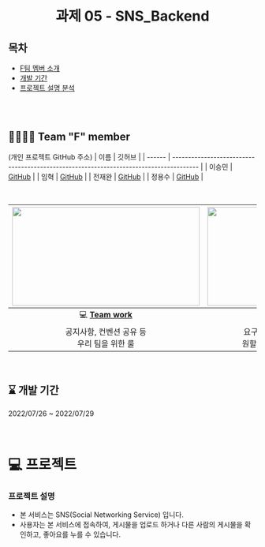 <div align="center">

  # 과제 05 - SNS_Backend

</div>

## 목차
- [F팀 멤버 소개](#-team-f-member) 
- [개발 기간](#--개발-기간--)  
- [프로젝트 설명 분석](#-프로젝트)

<br><br>

## 👨‍👨‍👦‍👦 Team "F" member
(개인 프로젝트 GitHub 주소)
| 이름   | 깃허브                                                                                  |
| ------ | -------------------------------------------------------------------------------------- |
| 이승민 | [GitHub](https://github.com/SMin1620/Social-Networking-Service)         |
| 임혁 | [GitHub]()       |
| 전재완 | [GitHub]()   |
| 정용수 | [GitHub]() |

  <br>

| <img height="200" width="380" src="https://retaintechnologies.com/wp-content/uploads/2020/04/Project-Management-Mantenimiento-1.jpg"> | <img height="200" width="330" src="https://encrypted-tbn0.gstatic.com/images?q=tbn:ANd9GcTGElLjafMUhHglmqwh9lRh_sVzOCQyBiPNfQ&usqp=CAU"> |
| :----------------------------------------------------------: | :----------------------------------------------------------: |
| 💻 [**Team work**](https://www.notion.so/Team-F-3f553f413ee14b389da0641d8bb4d99e) | 📒 [**Project page**](https://www.notion.so/21776eb6eb77429b9c9b4e65509c6aa5) |
|        공지사항, 컨벤션 공유 등<br> 우리 팀을 위한 룰        | 요구사항 분석, 정보 공유 및<br> 원할한 프로젝트를 위해 사용  |
 <br>
  </div> 

  <h2> ⌛ 개발 기간  </h2> 
 2022/07/26  ~ 2022/07/29
 <br><br>
  </div> 
  
<br>

# 💻 프로젝트
  ### 프로젝트 설명
  - 본 서비스는 SNS(Social Networking Service) 입니다.
  - 사용자는 본 서비스에 접속하여, 게시물을 업로드 하거나 다른 사람의 게시물을 확인하고, 좋아요를 누를 수 있습니다.
